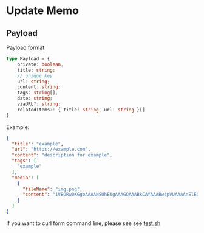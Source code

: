 # Update Memo

## Payload

Payload format

```ts
type Payload = {
    private: boolean,
    title: string;
    // unique key
    url: string;
    content: string;
    tags: string[];
    date: string;
    viaURL?: string;
    relatedItems?: { title: string, url: string }[]
}
```

Example:

```json
{
  "title": "example",
  "url": "https://example.com",
  "content": "description for example",
  "tags": [
    "example"
  ],
  "media": [
    {
      "fileName": "img.png",
      "content": "iVBORw0KGgoAAAANSUhEUgAAAGQAAABkCAYAAABw4pVUAAAAnElEQVR42u3RAQ0AAAgDoJvc6FrDOahAZdLhjBIiBCFCECIEIUIQIkSIEIQIQYgQhAhBiBCEIEQIQoQgRAhChCAEIUIQIgQhQhAiBCEIEYIQIQgRghAhCEGIEIQIQYgQhAhBCEKEIEQIQoQgRAhCECIEIUIQIgQhQhCCECEIEYIQIQgRghCECEGIEIQIQYgQhAgRIgQhQhAiBCHfLWUmlZ1jOmbgAAAAAElFTkSuQmCC"
    }
  ]
}
```

If you want to curl form command line, please see see [test.sh](test.sh)
